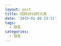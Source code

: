 ```yaml
---
layout: post
title: 回顾2018的点滴
date: '2019-01-08 23:31'
tags:
  - 随笔
categories:
  - 随笔
---
```


<!--more-->
